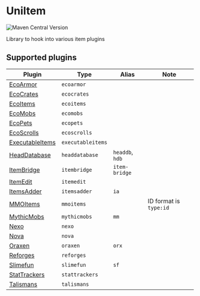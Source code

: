 # UniItem

![Maven Central Version](https://img.shields.io/maven-central/v/io.github.projectunified/uni-item-all)

Library to hook into various item plugins

## Supported plugins

| Plugin                                                       | Type              | Alias           | Note                   |
|--------------------------------------------------------------|-------------------|-----------------|------------------------|
| [EcoArmor](https://www.spigotmc.org/resources/88246/)        | `ecoarmor`        |                 |                        |
| [EcoCrates](https://polymart.org/product/2149/)              | `ecocrates`       |                 |                        |
| [EcoItems](https://www.spigotmc.org/resources/94601/)        | `ecoitems`        |                 |                        |
| [EcoMobs](https://www.spigotmc.org/resources/86576/)         | `ecomobs`         |                 |                        |
| [EcoPets](https://www.spigotmc.org/resources/102693/)        | `ecopets`         |                 |                        |
| [EcoScrolls](https://www.spigotmc.org/resources/118132/)     | `ecoscrolls`      |                 |                        |
| [ExecutableItems](https://www.spigotmc.org/resources/77578/) | `executableitems` |                 |                        |
| [HeadDatabase](https://www.spigotmc.org/resources/14280/)    | `headdatabase`    | `headdb`, `hdb` |                        |
| [ItemBridge](https://polymart.org/product/4)                 | `itembridge`      | `item-bridge`   |                        |
| [ItemEdit](https://www.spigotmc.org/resources/40993/)        | `itemedit`        |                 |                        |
| [ItemsAdder](https://www.spigotmc.org/resources/73355/)      | `itemsadder`      | `ia`            |                        |
| [MMOItems](https://www.spigotmc.org/resources/39267/)        | `mmoitems`        |                 | ID format is `type:id` |
| [MythicMobs](https://www.spigotmc.org/resources/5702/)       | `mythicmobs`      | `mm`            |                        |
| [Nexo](https://polymart.org/product/6901)                    | `nexo`            |                 |                        |
| [Nova](https://modrinth.com/plugin/nova-framework)           | `nova`            |                 |                        |
| [Oraxen](https://www.spigotmc.org/resources/72448/)          | `oraxen`          | `orx`           |                        |
| [Reforges](https://www.spigotmc.org/resources/95273/)        | `reforges`        |                 |                        |
| [Slimefun](https://github.com/Slimefun/Slimefun4)            | `slimefun`        | `sf`            |                        |
| [StatTrackers](https://www.spigotmc.org/resources/88247/)    | `stattrackers`    |                 |                        |
| [Talismans](https://www.spigotmc.org/resources/87377/)       | `talismans`       |                 |                        |